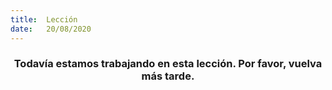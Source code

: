 ```yaml
---
title:  Lección
date:   20/08/2020
---
```


### <center>Todavía estamos trabajando en esta lección. Por favor, vuelva más tarde.</center>